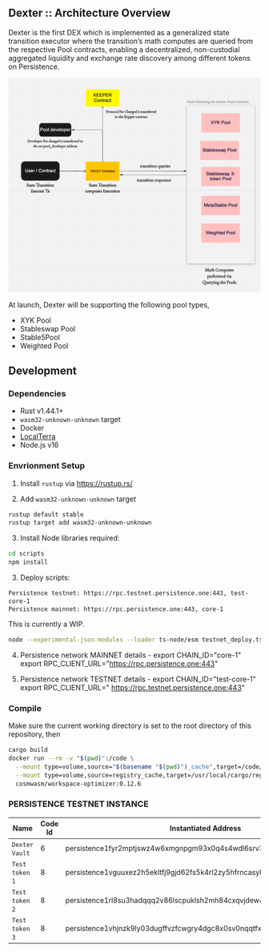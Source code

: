 ## **Dexter :: Architecture Overview**

Dexter is the first DEX which is implemented as a generalized state transition executor where the transition’s math computes are queried from the respective Pool contracts, enabling a decentralized, non-custodial aggregated liquidity and exchange rate discovery among different tokens on Persistence.

![Dexter :: Architecture Overview](./docs/overview.png)

At launch, Dexter will be supporting the following pool types,

- XYK Pool
- Stableswap Pool
- Stable5Pool
- Weighted Pool

## Development

### Dependencies

- Rust v1.44.1+
- `wasm32-unknown-unknown` target
- Docker
- [LocalTerra](https://github.com/terra-project/LocalTerra)
- Node.js v16

### Envrionment Setup

1. Install `rustup` via https://rustup.rs/

2. Add `wasm32-unknown-unknown` target

```sh
rustup default stable
rustup target add wasm32-unknown-unknown
```

3. Install Node libraries required:

```bash
cd scripts
npm install
```

3. Deploy scripts:

```
Persistence testnet: https://rpc.testnet.persistence.one:443, test-core-1
Persistence mainnet: https://rpc.persistence.one:443, core-1
```

This is currently a WIP.

```bash
node --experimental-json-modules --loader ts-node/esm testnet_deploy.ts
```

4. Persistence network MAINNET details -
   export CHAIN_ID="core-1"
   export RPC_CLIENT_URL="https://rpc.persistence.one:443"

5. Persistence network TESTNET details -
   export CHAIN_ID="test-core-1"
   export RPC_CLIENT_URL=" https://rpc.testnet.persistence.one:443"

### Compile

Make sure the current working directory is set to the root directory of this repository, then

```bash
cargo build
docker run --rm -v "$(pwd)":/code \
  --mount type=volume,source="$(basename "$(pwd)")_cache",target=/code/target \
  --mount type=volume,source=registry_cache,target=/usr/local/cargo/registry \
  cosmwasm/workspace-optimizer:0.12.6
```

### PERSISTENCE TESTNET INSTANCE

| Name           | Code Id | Instantiated Address                                                   |
| -------------- | ------- | ---------------------------------------------------------------------- |
| `Dexter Vault` | 6       | persistence1fyr2mptjswz4w6xmgnpgm93x0q4s4wdl6srv3rtz3utc4f6fmxeqm56xzf |
| `Test token 1` | 8       | persistence1vguuxez2h5ekltfj9gjd62fs5k4rl2zy5hfrncasykzw08rezpfst7tmng |
| `Test token 2` | 8       | persistence1rl8su3hadqqq2v86lscpuklsh2mh84cxqvjdew4jt9yd07dzekyq85jyzr |
| `Test token 3` | 8       | persistence1vhjnzk9ly03dugffvzfcwgry4dgc8x0sv0nqqtfxj3ajn7rn5ghqtpaner |
